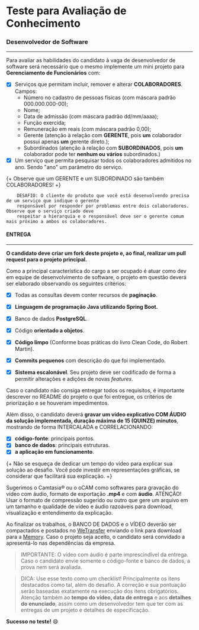 # Teste para Avaliação de Conhecimento

### Desenvolvedor de Software 
-----------------------------------------

Para avaliar as habilidades do candidato à vaga de desenvolvedor de software será necessário que o mesmo implemente um mini projeto para **Gerenciamento de Funcionários** com:
- [x] Serviços que permitam incluir, remover e alterar **COLABORADORES**. Campos: 
    - Número no cadastro de pessoas físicas (com máscara padrão 000.000.000-00);
    - Nome;
    - Data de admissão (com máscara padrão dd/mm/aaaa);
    - Função exercida;
    - Remuneração em reais (com máscara padrão 0,00);
    - Gerente (atenção à relação com **GERENTE**, pois **um** colaborador possui apenas **um** gerente direto.); 
    - Subordinados (atenção à relação com **SUBORDINADOS**, pois **um** colaborador pode ter **nenhum ou vários** subordinados.)
- [x] Um serviço que permita pesquisar todos os colaboradores admitidos no ano. Sendo "ano" um parâmetro do serviço.

{+ Observe que um GERENTE e um SUBORDINADO são também COLABORADORES! +}

```
    DESAFIO: O cliente do produto que você está desenvolvendo precisa de um serviço que indique o gerente
    responsável por responder por problemas entre dois colaboradores. Observe que o serviço criado deve 
    respeitar a hierarquia e o responsável deve ser o gerente comum mais próximo a ambos os colaboradores.

```


#### ENTREGA
-----------------------------------------

**O candidato deve criar um fork deste projeto e, ao final, realizar um pull request para o projeto principal.**


Como a principal característica do cargo a ser ocupado é atuar como dev em equipe de desenvolvimento de software, o projeto em questão deverá ser elaborado observando os seguintes critérios:

- [x] Todas as consultas devem conter recursos de **paginação**.
- [x] **Linguagem de programação Java utilizando Spring Boot.**
- [x] Banco de dados **PostgreSQL**.
- [x] Código **orientado a objetos**.
- [x] **Código limpo** (Conforme boas práticas do livro Clean Code, do Robert Martin).
- [x] **Commits pequenos** com descrição do que foi implementado.
- [x] **Sistema escalonável**. Seu projeto deve ser codificado de forma a permitir alterações e adições de novas *features*.


Caso o candidato não consiga entregar todos os requisitos, é importante descrever no README do projeto o que foi entregue, os critérios de priorização e se houveram impedimentos.

Além disso, o candidato deverá **gravar um vídeo explicativo COM ÁUDIO da solução implementada, duração máxima de 15 (QUINZE) minutos**, mostrando de forma INTERCALADA e CORRELACIONANDO:

- [x] **código-fonte**: principais pontos.
- [x] **banco de dados**: principais estruturas.
- [x] **a aplicação em funcionamento**. 

{+ Não se esqueça de dedicar um tempo do vídeo para explicar sua solução ao desafio. Você pode investir em representações gráficas, se considerar que facilitará sua explicação. +}

Sugerimos o Camtasia® ou o oCAM como softwares para gravação do vídeo com áudio, formato de exportação **.mp4** e com **áudio**. ATENÇÃO! Usar o formato de compressão sugerido ou outro que gere um arquivo em um tamanho e qualidade de vídeo e áudio razoáveis para download, visualização e entendimento da explicação. 	

Ao finalizar os trabalhos, o BANCO DE DADOS e o VÍDEO deverão ser compactados e postados no [WeTransfer](https://www.wetransfer.com/) enviando o link para download para a [Memory](rh@memory.com.br). Caso o projeto seja aceito, o candidato será convidado a apresentá-lo nas dependências da empresa.


>IMPORTANTE: 
O vídeo com áudio é parte imprescindível da entrega. Caso o candidato envie somente o código-fonte e banco de dados, a prova nem será avaliada. 


> DICA: 
Use esse texto como um checklist! Principalmente os itens destacados como tal, além do desafio. A correção e sua pontuação serão baseadas exatamente na execução dos itens obrigatórios. Atenção também ao **tempo do vídeo, data de entrega** e aos **detalhes do enunciado**, assim como um desenvolvedor tem que ter com as entregas de um projeto e detalhes de especificação. 



**Sucesso no teste!** :smile:
